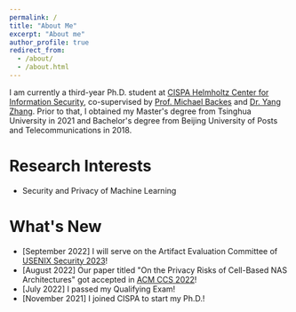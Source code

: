 ```yaml
---
permalink: /
title: "About Me"
excerpt: "About me"
author_profile: true
redirect_from: 
  - /about/
  - /about.html
---
```

I am currently a third-year Ph.D. student at [CISPA Helmholtz Center for Information Security](https://cispa.de/en), co-supervised by [Prof. Michael Backes](https://cispa.de/en/about/director-page) and [Dr. Yang Zhang](https://yangzhangalmo.github.io/). Prior to that, I obtained my Master's degree from Tsinghua University in 2021 and Bachelor's degree from Beijing University of Posts and Telecommunications in 2018.

Research Interests
======
- Security and Privacy of Machine Learning

What's New
======
- [September 2022] I will serve on the Artifact Evaluation Committee of [USENIX Security 2023](https://www.usenix.org/conference/usenixsecurity23)!
- [August 2022] Our paper titled "On the Privacy Risks of Cell-Based NAS Architectures" got accepted in [ACM CCS 2022](https://www.sigsac.org/ccs/CCS2022/)!
- [July 2022] I passed my Qualifying Exam!
- [November 2021] I joined CISPA to start my Ph.D.!

